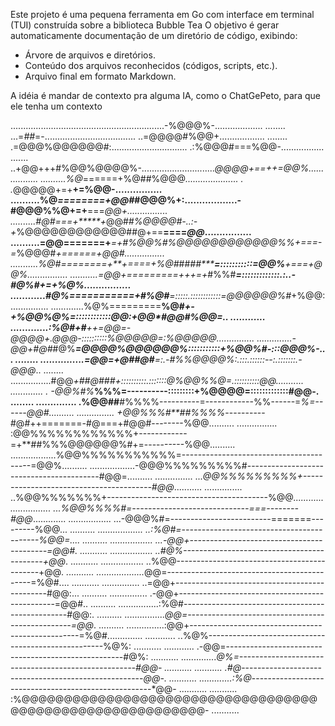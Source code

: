Este projeto é uma pequena ferramenta em Go com interface em terminal (TUI) construída sobre a biblioteca Bubble Tea 
O objetivo é gerar automaticamente documentação de um diretório de código, exibindo:

- Árvore de arquivos e diretórios.
- Conteúdo dos arquivos reconhecidos (códigos, scripts, etc.).
- Arquivo final em formato Markdown.

A idéia é mandar de contexto pra alguma IA, como o ChatGePeto, para que ele tenha um contexto

.............................................................-%@@@%-...................
........  ...=*##*=-.................................... ..=@@@@#%@@+..................
........  .=@@@%@@@@@@#:..............................  .:%@@@#===%@@-.................
....... ..+@@+++#%@@%@@@@%-.............................*@@@@+==++=@@%.................
..........%@*======+%@##%@@@*..................... . .*@@@@@+=+**+=%@@-................
..........%@*========+@@#*#@@@%+:..................-#@@@%%@+=+**===*@@+................
..........#@#===+*****+*@@#*#%@@@@#-..:-+*%@@@@@@@@@@@@##@+==**====*@@*................
..........=@@=======+***=+#%@@%#%@@@@@@@@@@@@%%+===-=*%@@@#*+======+@@#................
...........%@#========+**+====+%@#*##*##*****=:::::::::::=@@%**+===+@@%................
...........=@@+=========+++=+*#%%#*******=:::::::::::::.:..-#@%#*+=+%@%................
............#@%===========+*#%@#******=:::::.::::::::::::=@@@@@@%#*+%@@:...............
.............%@%=========**%@#*****+-+%@@%@%=::::::::::::@@:+@@*#@@#%@@=.. ............
.............:%@#+#**++=**@@******=-@@@@+.*@@@-::::::::::%@*@@@@=:%@@@@@...............
..............-@@*+*#@#*#@%*******=@@@@%@@@@@@%:::::::::::+%@@%#-:::*@@@%-...  ........
...............=@@*=+@##@#*******=:.-#%%@@@@%*:.:::.::::::--:.:::::::.-@@@*..  ........
................#@@*+##@#******##+::::::::::.:::::::*@%@@%%@=.::::::::::*@@*...........
............. . -@@%*#%*******%%%=----------:::::::::+%@@@@=:::::::::::::#@@-. ........
..............  .%@@##******#%%%%----------=------------%%------=*%=------@@#..........
...............  +@@%%%#**##%%%%*----------#@#++=======-#@===+#@@#--------%@@..........
................ :@@%%%%%%%%%%%%+------------=+**##%%%@@@@@@%#+=----------%@@..........
..................%@@%%%%%%%%%%%=----------------------------------------=@@%..........
..................-@@@%%%%%%%%%#-----------------------------------------#@@=..........
............... ...*@@%%%%%%%%%+----------------------------------------#@@*...........
...............   ..%@@%%%%%%%+----------------------------------------%@@*............
................  ...%@@%%%%#=-----------------------------===--------#@@*.............
................. ...-@@@%#=-------------------------=======---------%@@*... ..........
.................. ..:%@#=------------------------------------------%@@=.... ..........
................. ...-@@+------------------------------------------=@@#.    ...........
.................  ..#@%-------------------------------------------+@@*.    ...........
................. ..%@@--------------------------------------------+@@*.    ...........
...................*@@=--------------------------------------------=%@#.... ...........
............... ..=@@+----------------------------------------------#@@:...  ..........
............... .-@@+-----------------------------------------------=@@#..   ..........
................:%@#-------------------------------------------------#@@:.   ..........
................*@@=-------------------------------------------------=@@*.   ..........
...............:@@+--------------------------------------------------=%@#..............
............ ..%@%----------------------------------------------------%@%:  ...........
............ .-@@=----------------------------------------------------#@%:  ...........
..............*@%=----------------------------------------------------#@@-  ...........
...........  .#@*-----------------------------------------------------*@@-. ...........
.............:%@*-----------------------------------------------------*@@-  ...........
...........  :%@@@@@@@@@@@@@@@@@@@@@@@@@@@@@@@@@@@@@@@@@@@@@@@@@@@@@@@@@@-  ...........